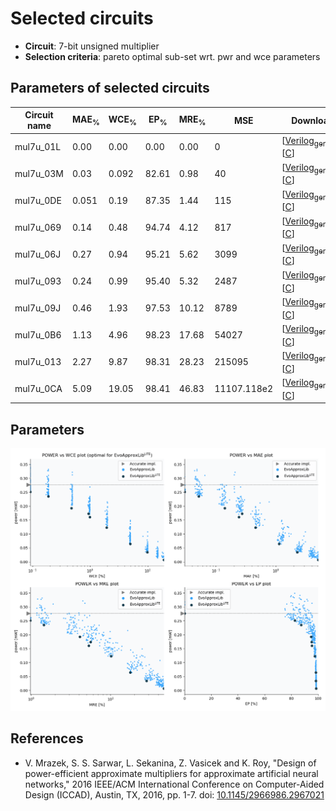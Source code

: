 
Selected circuits
===================
 - **Circuit**: 7-bit unsigned multiplier
 - **Selection criteria**: pareto optimal sub-set wrt. pwr and wce parameters

Parameters of selected circuits
----------------------------

| Circuit name | MAE<sub>%</sub> | WCE<sub>%</sub> | EP<sub>%</sub> | MRE<sub>%</sub> | MSE | Download |
| --- |  --- | --- | --- | --- | --- | --- | 
| mul7u_01L | 0.00 | 0.00 | 0.00 | 0.00 | 0 |  [[Verilog<sub>generic</sub>](mul7u_01L.v)]  [[C](mul7u_01L.c)] |
| mul7u_03M | 0.03 | 0.092 | 82.61 | 0.98 | 40 |  [[Verilog<sub>generic</sub>](mul7u_03M.v)]  [[C](mul7u_03M.c)] |
| mul7u_0DE | 0.051 | 0.19 | 87.35 | 1.44 | 115 |  [[Verilog<sub>generic</sub>](mul7u_0DE.v)]  [[C](mul7u_0DE.c)] |
| mul7u_069 | 0.14 | 0.48 | 94.74 | 4.12 | 817 |  [[Verilog<sub>generic</sub>](mul7u_069.v)]  [[C](mul7u_069.c)] |
| mul7u_06J | 0.27 | 0.94 | 95.21 | 5.62 | 3099 |  [[Verilog<sub>generic</sub>](mul7u_06J.v)]  [[C](mul7u_06J.c)] |
| mul7u_093 | 0.24 | 0.99 | 95.40 | 5.32 | 2487 |  [[Verilog<sub>generic</sub>](mul7u_093.v)]  [[C](mul7u_093.c)] |
| mul7u_09J | 0.46 | 1.93 | 97.53 | 10.12 | 8789 |  [[Verilog<sub>generic</sub>](mul7u_09J.v)]  [[C](mul7u_09J.c)] |
| mul7u_0B6 | 1.13 | 4.96 | 98.23 | 17.68 | 54027 |  [[Verilog<sub>generic</sub>](mul7u_0B6.v)]  [[C](mul7u_0B6.c)] |
| mul7u_013 | 2.27 | 9.87 | 98.31 | 28.23 | 215095 |  [[Verilog<sub>generic</sub>](mul7u_013.v)]  [[C](mul7u_013.c)] |
| mul7u_0CA | 5.09 | 19.05 | 98.41 | 46.83 | 11107.118e2 |  [[Verilog<sub>generic</sub>](mul7u_0CA.v)]  [[C](mul7u_0CA.c)] |
    
Parameters
--------------
![Parameters figure](fig.png)

References
--------------
   - V. Mrazek, S. S. Sarwar, L. Sekanina, Z. Vasicek and K. Roy, "Design of power-efficient approximate multipliers for approximate artificial neural networks," 2016 IEEE/ACM International Conference on Computer-Aided Design (ICCAD), Austin, TX, 2016, pp. 1-7. doi: [10.1145/2966986.2967021](https://dx.doi.org/10.1145/2966986.2967021)

             